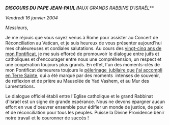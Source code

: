 ***DISCOURS DU PAPE JEAN-PAUL II**AUX GRANDS RABBINS D'ISRAËL***

*Vendredi 16 janvier 2004*

*Messieurs*,

Je me réjouis que vous soyez venus à Rome pour assister au Concert de Réconciliation au Vatican, et je suis heureux de vous présenter aujourd'hui mes chaleureuses et cordiales salutations. Au cours des [vingt-cinq ans de mon Pontificat](http://localhost/holy_father/special_features/hf_jp_ii_xxv_fr.htm), je me suis efforcé de promouvoir le dialogue entre juifs et catholiques et d'encourager entre nous une compréhension, un respect et une coopération toujours plus grands. En effet, l'un des moments-clés de mon Pontificat demeurera toujours le [pèlerinage  jubilaire que j'ai accompli en Terre Sainte](/content/john-paul-ii/fr/travels/sub_index/trav_holyland-2000.html), qui a été marqué par des moments  intenses de souvenir, de réflexion et de prière au Mausolée de Yad Vashem, et au Mur des Lamentations.

Le dialogue officiel établi entre l'Eglise catholique et le grand Rabbinat d'Israël est un signe de grande espérance. Nous ne devons épargner aucun effort en vue d'oeuvrer ensemble pour édifier un monde de justice, de paix et de réconciliation pour tous les peuples. Puisse la Divine Providence bénir notre travail et le couronner de succès !
